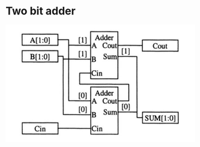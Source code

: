 # Two bit adder

<img src="../../Images/1.Adder_with_carry/1.Two_bit_adder/1.Two_bit_adder.jpg" width="517" height="313">
